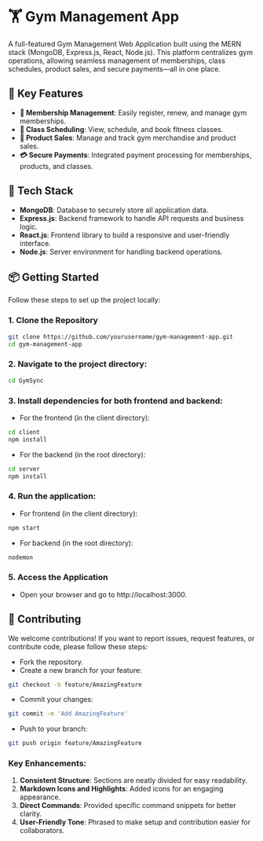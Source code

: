 # 🏋️ Gym Management App

A full-featured Gym Management Web Application built using the MERN stack (MongoDB, Express.js, React, Node.js). This platform centralizes gym operations, allowing seamless management of memberships, class schedules, product sales, and secure payments—all in one place.

## 🌟 Key Features

- **📝 Membership Management**: Easily register, renew, and manage gym memberships.
- **📅 Class Scheduling**: View, schedule, and book fitness classes.
- **🛒 Product Sales**: Manage and track gym merchandise and product sales.
- **💳 Secure Payments**: Integrated payment processing for memberships, products, and classes.

## 🚀 Tech Stack

- **MongoDB**: Database to securely store all application data.
- **Express.js**: Backend framework to handle API requests and business logic.
- **React.js**: Frontend library to build a responsive and user-friendly interface.
- **Node.js**: Server environment for handling backend operations.

## 📦 Getting Started

Follow these steps to set up the project locally:

### 1. Clone the Repository
```bash
git clone https://github.com/yourusername/gym-management-app.git
cd gym-management-app
```
### 2. Navigate to the project directory:
```bash
cd GymSync
```
### 3. Install dependencies for both frontend and backend:
- For the frontend (in the client directory):
```bash
cd client
npm install
```
- For the backend (in the root directory):
```bash
cd server
npm install
```
###  4. Run the application:
- For frontend (in the client directory):
```bash
npm start
```
- For backend (in the root directory):
```bash
nodemon
```
### 5. Access the Application
- Open your browser and go to http://localhost:3000.

## 🙌 Contributing
We welcome contributions! If you want to report issues, request features, or contribute code, please follow these steps:
- Fork the repository.
- Create a new branch for your feature:
```bash
git checkout -b feature/AmazingFeature
```
- Commit your changes:
```bash
git commit -m 'Add AmazingFeature'
```
- Push to your branch:
```bash
git push origin feature/AmazingFeature
```

### Key Enhancements:
1. **Consistent Structure**: Sections are neatly divided for easy readability.
2. **Markdown Icons and Highlights**: Added icons for an engaging appearance.
3. **Direct Commands**: Provided specific command snippets for better clarity.
4. **User-Friendly Tone**: Phrased to make setup and contribution easier for collaborators.
